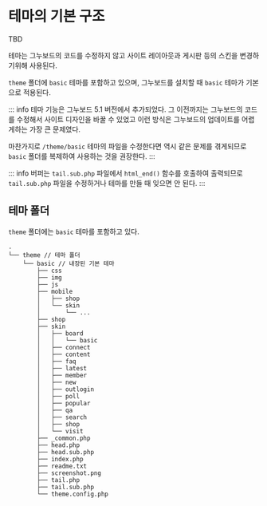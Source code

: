 # 테마의 기본 구조

TBD

테마는 그누보드의 코드를 수정하지 않고 사이트 레이아웃과 게시판 등의 스킨을 변경하기위해 사용된다.

`theme` 폴더에 `basic` 테마를 포함하고 있으며, 그누보드를 설치할 때 `basic` 테마가 기본으로 적용된다.

::: info
테마 기능은 그누보드 5.1 버전에서 추가되었다. 그 이전까지는 그누보드의 코드를 수정해서 사이트 디자인을 바꿀 수 있었고 이런 방식은 그누보드의 업데이트를 어렵게하는 가장 큰 문제였다.

마찬가지로 `/theme/basic` 테마의 파일을 수정한다면 역시 같은 문제를 겪게되므로 `basic` 폴더를 복제하여 사용하는 것을 권장한다.
:::

::: info
버퍼는 `tail.sub.php` 파일에서 `html_end()` 함수를 호출하여 출력되므로 `tail.sub.php` 파일을 수정하거나 테마를 만들 때 잊으면 안 된다.
:::

## 테마 폴더

`theme` 폴더에는 `basic` 테마를 포함하고 있다.

```
.
└── theme // 테마 폴더
    └── basic // 내장된 기본 테마
        ├── css
        ├── img
        ├── js
        ├── mobile
        │   ├── shop
        │   └── skin
        │       └── ...
        ├── shop
        ├── skin
        │   ├── board
        │   │   └── basic
        │   ├── connect
        │   ├── content
        │   ├── faq
        │   ├── latest
        │   ├── member
        │   ├── new
        │   ├── outlogin
        │   ├── poll
        │   ├── popular
        │   ├── qa
        │   ├── search
        │   ├── shop
        │   └── visit
        ├── _common.php
        ├── head.php
        ├── head.sub.php
        ├── index.php
        ├── readme.txt
        ├── screenshot.png
        ├── tail.php
        ├── tail.sub.php
        └── theme.config.php
```
